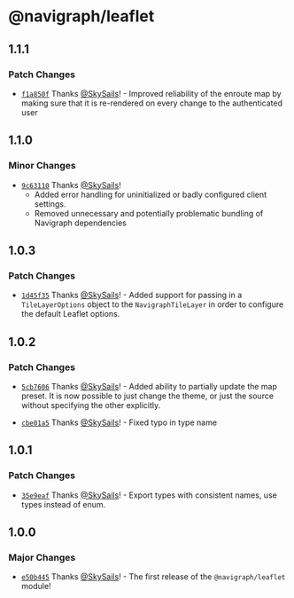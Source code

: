 # @navigraph/leaflet

## 1.1.1

### Patch Changes

- [`f1a850f`](https://github.com/Navigraph/navigraph-js-sdk/commit/f1a850fd7ea613ba9467b93d7643de2887dcc97e) Thanks [@SkySails](https://github.com/SkySails)! - Improved reliability of the enroute map by making sure that it is re-rendered on every change to the authenticated user

## 1.1.0

### Minor Changes

- [`9c63110`](https://github.com/Navigraph/navigraph-js-sdk/commit/9c63110fac945ac8ff5035215453aa24fb216069) Thanks [@SkySails](https://github.com/SkySails)!
  - Added error handling for uninitialized or badly configured client settings.
  - Removed unnecessary and potentially problematic bundling of Navigraph dependencies

## 1.0.3

### Patch Changes

- [`1d45f35`](https://github.com/Navigraph/navigraph-js-sdk/commit/1d45f356143b84b102bccf939b87ce9cd8328377) Thanks [@SkySails](https://github.com/SkySails)! - Added support for passing in a `TileLayerOptions` object to the `NavigraphTileLayer` in order to configure the default Leaflet options.

## 1.0.2

### Patch Changes

- [`5cb7606`](https://github.com/Navigraph/navigraph-js-sdk/commit/5cb7606baa7acfe8fdd9060b31795e0170a90cd3) Thanks [@SkySails](https://github.com/SkySails)! - Added ability to partially update the map preset. It is now possible to just change the theme, or just the source without specifying the other explicitly.

- [`cbe01a5`](https://github.com/Navigraph/navigraph-js-sdk/commit/cbe01a52bec0a0bfe3086ae83700733dc0e7bc9c) Thanks [@SkySails](https://github.com/SkySails)! - Fixed typo in type name

## 1.0.1

### Patch Changes

- [`35e9eaf`](https://github.com/Navigraph/navigraph-js-sdk/commit/35e9eaf64d471f2d88e32e6ad147f6b98aa529c9) Thanks [@SkySails](https://github.com/SkySails)! - Export types with consistent names, use types instead of enum.

## 1.0.0

### Major Changes

- [`e50b445`](https://github.com/Navigraph/navigraph-js-sdk/commit/e50b44549d18bb45c32e920ed19b5c683e0f88b8) Thanks [@SkySails](https://github.com/SkySails)! - The first release of the `@navigraph/leaflet` module!

